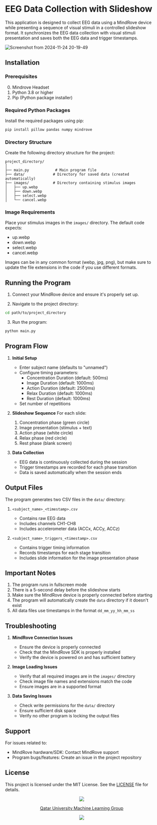 # EEG Data Collection with Slideshow

This application is designed to collect EEG data using a MindRove device while presenting a sequence of visual stimuli in a controlled slideshow format. It synchronizes the EEG data collection with visual stimuli presentation and saves both the EEG data and trigger timestamps.

![Screenshot from 2024-11-24 20-19-49](https://github.com/user-attachments/assets/a98f783e-0955-4cad-b41b-7200a22f012d)

## Installation

### Prerequisites

0. Mindrove Headset
1. Python 3.8 or higher
3. Pip (Python package installer)

### Required Python Packages

Install the required packages using pip:

```bash
pip install pillow pandas numpy mindrove
```

### Directory Structure

Create the following directory structure for the project:

```
project_directory/
│
├── main.py            # Main program file
├── data/             # Directory for saved data (created automatically)
├── images/           # Directory containing stimulus images
│   ├── up.webp
│   ├── down.webp
│   ├── select.webp
│   └── cancel.webp
```

### Image Requirements

Place your stimulus images in the `images/` directory. The default code expects:
- up.webp
- down.webp
- select.webp
- cancel.webp

Images can be in any common format (webp, jpg, png), but make sure to update the file extensions in the code if you use different formats.

## Running the Program

1. Connect your MindRove device and ensure it's properly set up.

2. Navigate to the project directory:
```bash
cd path/to/project_directory
```

3. Run the program:
```bash
python main.py
```

## Program Flow

1. **Initial Setup**
   - Enter subject name (defaults to "unnamed")
   - Configure timing parameters:
     - Concentration Duration (default: 500ms)
     - Image Duration (default: 1000ms)
     - Action Duration (default: 2500ms)
     - Relax Duration (default: 1000ms)
     - Rest Duration (default: 1000ms)
   - Set number of repetitions

2. **Slideshow Sequence**
   For each slide:
   1. Concentration phase (green circle)
   2. Image presentation (stimulus + text)
   3. Action phase (white circle)
   4. Relax phase (red circle)
   5. Rest phase (blank screen)

3. **Data Collection**
   - EEG data is continuously collected during the session
   - Trigger timestamps are recorded for each phase transition
   - Data is saved automatically when the session ends

## Output Files

The program generates two CSV files in the `data/` directory:

1. `<subject_name>_<timestamp>.csv`
   - Contains raw EEG data
   - Includes channels CH1-CH8
   - Includes accelerometer data (ACCx, ACCy, ACCz)

2. `<subject_name>_triggers_<timestamp>.csv`
   - Contains trigger timing information
   - Records timestamps for each stage transition
   - Includes slide information for the image presentation phase

## Important Notes

1. The program runs in fullscreen mode
2. There is a 5-second delay before the slideshow starts
3. Make sure the MindRove device is properly connected before starting
4. The program will automatically create the `data` directory if it doesn't exist
5. All data files use timestamps in the format `dd_mm_yy_hh_mm_ss`

## Troubleshooting

1. **MindRove Connection Issues**
   - Ensure the device is properly connected
   - Check that the MindRove SDK is properly installed
   - Verify the device is powered on and has sufficient battery

2. **Image Loading Issues**
   - Verify that all required images are in the `images/` directory
   - Check image file names and extensions match the code
   - Ensure images are in a supported format

3. **Data Saving Issues**
   - Check write permissions for the `data/` directory
   - Ensure sufficient disk space
   - Verify no other program is locking the output files

## Support

For issues related to:
- MindRove hardware/SDK: Contact MindRove support
- Program bugs/features: Create an issue in the project repository

## License
This project is licensed under the MIT License. See the [LICENSE](LICENSE) file for details.

<p align="center"><img src="https://raw.githubusercontent.com/catppuccin/catppuccin/main/assets/footers/gray0_ctp_on_line.svg?sanitize=true" /></p>
<p align="center"><a href="https://sites.google.com/view/mchowdhury" target="_blank">Qatar University Machine Learning Group</a>
<p align="center"><a href="https://github.com/atick-faisal/Jetpack-Compose-Starter/blob/main/LICENSE"><img src="https://img.shields.io/static/v1.svg?style=for-the-badge&label=License&message=MIT&logoColor=d9e0ee&colorA=363a4f&colorB=b7bdf8"/></a></p>
